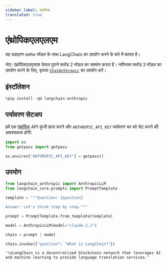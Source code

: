 ```yaml
---
sidebar_label: एंथ्रोपिक
translated: true
---
```


# एंथ्रोपिकएलएलएम

यह उदाहरण `एंथ्रोपिक` मॉडल के साथ LangChain का उपयोग करने के बारे में बताता है।

नोट: एंथ्रोपिकएलएलएम केवल पुराने क्लॉड 2 मॉडल का समर्थन करता है। नवीनतम क्लॉड 3 मॉडल का उपयोग करने के लिए, कृपया [`ChatAnthropic`](/docs/integrations/chat/anthropic) का उपयोग करें।

## इंस्टॉलेशन

```python
%pip install -qU langchain-anthropic
```

## पर्यावरण सेटअप

हमें एक [एंथ्रोपिक](https://console.anthropic.com/settings/keys) API कुंजी प्राप्त करने और `ANTHROPIC_API_KEY` पर्यावरण चर को सेट करने की आवश्यकता होगी:

```python
import os
from getpass import getpass

os.environ["ANTHROPIC_API_KEY"] = getpass()
```

## उपयोग

```python
from langchain_anthropic import AnthropicLLM
from langchain_core.prompts import PromptTemplate

template = """Question: {question}

Answer: Let's think step by step."""

prompt = PromptTemplate.from_template(template)

model = AnthropicLLM(model="claude-2.1")

chain = prompt | model

chain.invoke({"question": "What is LangChain?"})
```

```output
'\nLangChain is a decentralized blockchain network that leverages AI and machine learning to provide language translation services.'
```
